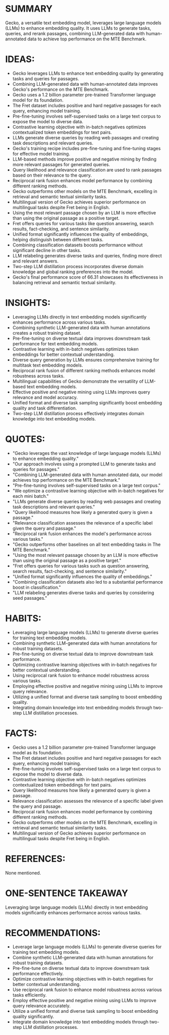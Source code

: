 # SUMMARY
Gecko, a versatile text embedding model, leverages large language models (LLMs) to enhance embedding quality. It uses LLMs to generate tasks, queries, and rerank passages, combining LLM-generated data with human-annotated data to achieve top performance on the MTE Benchmark.

# IDEAS:
- Gecko leverages LLMs to enhance text embedding quality by generating tasks and queries for passages.
- Combining LLM-generated data with human-annotated data improves Gecko's performance on the MTE Benchmark.
- Gecko uses a 1.2 billion parameter pre-trained Transformer language model for its foundation.
- The Fret dataset includes positive and hard negative passages for each query, enhancing model training.
- Pre-fine-tuning involves self-supervised tasks on a large text corpus to expose the model to diverse data.
- Contrastive learning objective with in-batch negatives optimizes contextualized token embeddings for text pairs.
- LLMs generate diverse queries by reading web passages and creating task descriptions and relevant queries.
- Gecko's training recipe includes pre-fine-tuning and fine-tuning stages for effective model training.
- LLM-based methods improve positive and negative mining by finding more relevant passages for generated queries.
- Query likelihood and relevance classification are used to rank passages based on their relevance to the query.
- Reciprocal rank fusion enhances model performance by combining different ranking methods.
- Gecko outperforms other models on the MTE Benchmark, excelling in retrieval and semantic textual similarity tasks.
- Multilingual version of Gecko achieves superior performance on multilingual tasks despite Fret being in English.
- Using the most relevant passage chosen by an LLM is more effective than using the original passage as a positive target.
- Fret offers queries for various tasks like question answering, search results, fact-checking, and sentence similarity.
- Unified format significantly influences the quality of embeddings, helping distinguish between different tasks.
- Combining classification datasets boosts performance without significant decline in other tasks.
- LLM relabeling generates diverse tasks and queries, finding more direct and relevant answers.
- Two-step LLM distillation process incorporates diverse domain knowledge and global ranking preferences into the model.
- Gecko's final performance score of 66.31 showcases its effectiveness in balancing retrieval and semantic textual similarity.

# INSIGHTS:
- Leveraging LLMs directly in text embedding models significantly enhances performance across various tasks.
- Combining synthetic LLM-generated data with human annotations creates a robust training dataset.
- Pre-fine-tuning on diverse textual data improves downstream task performance for text embedding models.
- Contrastive learning with in-batch negatives optimizes token embeddings for better contextual understanding.
- Diverse query generation by LLMs ensures comprehensive training for multitask text embedding models.
- Reciprocal rank fusion of different ranking methods enhances model robustness across tasks.
- Multilingual capabilities of Gecko demonstrate the versatility of LLM-based text embedding models.
- Effective positive and negative mining using LLMs improves query relevance and model accuracy.
- Unified format and diverse task sampling significantly boost embedding quality and task differentiation.
- Two-step LLM distillation process effectively integrates domain knowledge into text embedding models.

# QUOTES:
- "Gecko leverages the vast knowledge of large language models (LLMs) to enhance embedding quality."
- "Our approach involves using a prompted LLM to generate tasks and queries for passages."
- "Combining LLM-generated data with human annotated data, our model achieves top performance on the MTE Benchmark."
- "Pre-fine-tuning involves self-supervised tasks on a large text corpus."
- "We optimize a contrastive learning objective with in-batch negatives for each mini batch."
- "LLMs generate diverse queries by reading web passages and creating task descriptions and relevant queries."
- "Query likelihood measures how likely a generated query is given a passage."
- "Relevance classification assesses the relevance of a specific label given the query and passage."
- "Reciprocal rank fusion enhances the model's performance across various tasks."
- "Gecko outperforms other baselines on all text embedding tasks in The MTE Benchmark."
- "Using the most relevant passage chosen by an LLM is more effective than using the original passage as a positive target."
- "Fret offers queries for various tasks such as question answering, search results, fact-checking, and sentence similarity."
- "Unified format significantly influences the quality of embeddings."
- "Combining classification datasets also led to a substantial performance boost in classification."
- "LLM relabeling generates diverse tasks and queries by considering seed passages."

# HABITS:
- Leveraging large language models (LLMs) to generate diverse queries for training text embedding models.
- Combining synthetic LLM-generated data with human annotations for robust training datasets.
- Pre-fine-tuning on diverse textual data to improve downstream task performance.
- Optimizing contrastive learning objectives with in-batch negatives for better contextual understanding.
- Using reciprocal rank fusion to enhance model robustness across various tasks.
- Employing effective positive and negative mining using LLMs to improve query relevance.
- Utilizing a unified format and diverse task sampling to boost embedding quality.
- Integrating domain knowledge into text embedding models through two-step LLM distillation processes.

# FACTS:
- Gecko uses a 1.2 billion parameter pre-trained Transformer language model as its foundation.
- The Fret dataset includes positive and hard negative passages for each query, enhancing model training.
- Pre-fine-tuning involves self-supervised tasks on a large text corpus to expose the model to diverse data.
- Contrastive learning objective with in-batch negatives optimizes contextualized token embeddings for text pairs.
- Query likelihood measures how likely a generated query is given a passage.
- Relevance classification assesses the relevance of a specific label given the query and passage.
- Reciprocal rank fusion enhances model performance by combining different ranking methods.
- Gecko outperforms other models on the MTE Benchmark, excelling in retrieval and semantic textual similarity tasks.
- Multilingual version of Gecko achieves superior performance on multilingual tasks despite Fret being in English.

# REFERENCES:
None mentioned.

# ONE-SENTENCE TAKEAWAY
Leveraging large language models (LLMs) directly in text embedding models significantly enhances performance across various tasks.

# RECOMMENDATIONS:
- Leverage large language models (LLMs) to generate diverse queries for training text embedding models.
- Combine synthetic LLM-generated data with human annotations for robust training datasets.
- Pre-fine-tune on diverse textual data to improve downstream task performance effectively.
- Optimize contrastive learning objectives with in-batch negatives for better contextual understanding.
- Use reciprocal rank fusion to enhance model robustness across various tasks efficiently.
- Employ effective positive and negative mining using LLMs to improve query relevance accurately.
- Utilize a unified format and diverse task sampling to boost embedding quality significantly.
- Integrate domain knowledge into text embedding models through two-step LLM distillation processes.